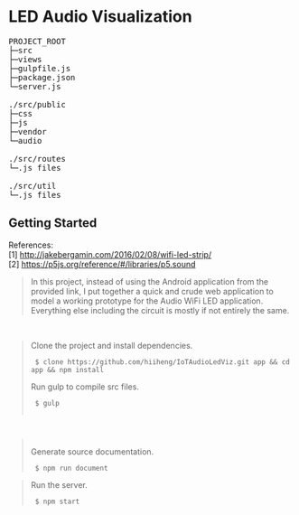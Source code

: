 # LED Audio Visualization

<pre>
PROJECT_ROOT  
├─src  
├─views  
├─gulpfile.js  
├─package.json  
└─server.js  

./src/public  
├─css  
├─js
├─vendor
└─audio

./src/routes  
└─.js files

./src/util 
└─.js files  
</pre>

## Getting Started
References:  
[1] http://jakebergamin.com/2016/02/08/wifi-led-strip/  
[2] https://p5js.org/reference/#/libraries/p5.sound  
<blockquote>
    In this project, instead of using the Android application from the provided link, I put together a quick and crude web application to model a working prototype for the Audio WiFi LED application.  Everything else including the circuit is mostly if not entirely the same.
</blockquote>
</br>
<blockquote>
Clone the project and install dependencies.<br/>
<code>
 $ clone https://github.com/hiiheng/IoTAudioLedViz.git app && cd app && npm install<br/>
</code>
Run gulp to compile src files.<br/>
<code>
 $ gulp<br/>
</blockquote>
<blockquote>
</code>
Generate source documentation.<br/>
<code>
 $ npm run document
</code>
</blockquote>
<blockquote>
Run the server.<br/>
<code>
 $ npm start
</code>
</blockquote>
